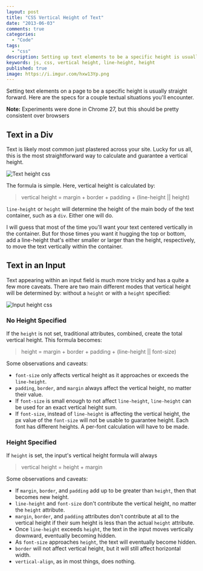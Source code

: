 ```yaml
---
layout: post
title: "CSS Vertical Height of Text"
date: "2013-06-03"
comments: true
categories:
  - "Code"
tags:
  - "css"
description: Setting up text elements to be a specific height is usually straight forward.  Here is the list of attributes that affect the height.
keywords: js, css, vertical height, line-height, height
published: true
image: https://i.imgur.com/hxw13Yp.png
---
```


Setting text elements on a page to be a specific height is usually straight forward.  Here are the specs for a couple textual situations you'll encounter.

<!--more-->

**Note:** Experiments were done in Chrome 27, but this should be pretty consistent over browsers

## Text in a Div

Text is likely most common just plastered across your site.  Lucky for us all, this is the most straightforward way to calculate and guarantee a vertical height.

![Text height css](https://i.imgur.com/cy3HTWW.png)

The formula is simple.  Here, vertical height is calculated by:

> vertical height = margin + border + padding + (line-height || height)

`line-height` or `height` will determine the height of the main body of the text container, such as a `div`.  Either one will do.

I will guess that most of the time you'll want your text centered vertically in the container.  But for those times you want it hugging the top or bottom, add a line-height that's either smaller or larger than the height, respectively, to move the text vertically within the container.

## Text in an Input

Text appearing within an input field is much more tricky and has a quite a few more caveats.  There are two main different modes that vertical height will be determined by: without a `height` or with a `height` specified:

![Input height css](https://i.imgur.com/4UdHhF4.png)

### No Height Specified

If the `height` is not set, traditional attributes, combined, create the total vertical height.  This formula becomes:

> height = margin + border + padding + (line-height || font-size)

Some observations and caveats:

- `font-size` only affects vertical height as it approaches or exceeds the `line-height`.
- `padding`, `border`, and `margin` always affect the vertical height, no matter their value.
- If `font-size` is small enough to not affect `line-height`, `line-height` can be used for an exact vertical height sum.
- If `font-size`, instead of `line-height` is affecting the vertical height, the px value of the `font-size` will not be usable to guarantee height.  Each font has different heights.  A per-font calculation will have to be made.

### Height Specified

If `height` is set, the input's vertical height formula will always

> vertical height = height + margin

Some observations and caveats:

- If `margin`, `border`, and `padding` add up to be greater than `height`, then that becomes new height.
- `line-height` and `font-size` don't contribute the vertical height, no matter the `height` attribute.
- `margin`, `border`, and `padding` attributes don't contribute at all to the vertical height if their sum height is less than the actual `height` attribute.
- Once `line-height` exceeds `height`, the text in the input moves vertically downward, eventually becoming hidden.
- As `font-size` approaches `height`, the text will eventually become hidden.
- `border` will not affect vertical height, but it will still affect horizontal width.
- `vertical-align`, as in most things, does nothing.
